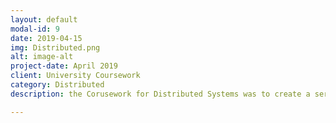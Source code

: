 ```yaml
---
layout: default
modal-id: 9
date: 2019-04-15
img: Distributed.png
alt: image-alt
project-date: April 2019
client: University Coursework
category: Distributed
description: the Corusework for Distributed Systems was to create a server and a client that communicated using API keys, and various encrytpion methods. The code can be found on my Github <a href="https://github.com/ArmerJacob/Distributed-Systems-Coursework"> Here</a> 

---
```

